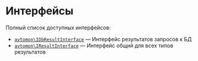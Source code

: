 Интерфейсы
==========

Полный список доступных интерфейсов:

- [`avtomon\IDbResultInterface`](avtomon/IDbResultInterface.md) &mdash; Интерфейс результатов запросов к БД
- [`avtomon\IResultInterface`](avtomon/IResultInterface.md) &mdash; Интерфейс общий для всех типов результатов
